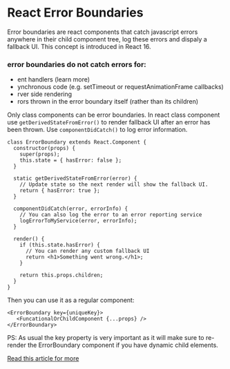 # React Error Boundaries

Error boundaries are react components that catch javascript errors anywhere in their child component tree, log these errors and dispaly a fallback UI. This concept is introduced in React 16.

### error boundaries do not catch errors for:

- ent handlers (learn more)
- ynchronous code (e.g. setTimeout or requestAnimationFrame callbacks)
- rver side rendering
- rors thrown in the error boundary itself (rather than its children)

Only class components can be error boundaries. In react class component use `getDerivedStateFromError()` to render fallback UI after an error has been thrown. Use `componentDidCatch()` to log error information.

```
class ErrorBoundary extends React.Component {
  constructor(props) {
    super(props);
    this.state = { hasError: false };
  }

  static getDerivedStateFromError(error) {
    // Update state so the next render will show the fallback UI.
    return { hasError: true };
  }

  componentDidCatch(error, errorInfo) {
    // You can also log the error to an error reporting service
    logErrorToMyService(error, errorInfo);
  }

  render() {
    if (this.state.hasError) {
      // You can render any custom fallback UI
      return <h1>Something went wrong.</h1>;
    }

    return this.props.children; 
  }
}
```
Then you can use it as a regular component:

```
<ErrorBoundary key={uniqueKey}>
   <FuncationalOrChildComponent {...props} />
</ErrorBoundary>
```

PS: As usual the key property is very important as it will make sure to re-render the ErrorBoundary component if you have dynamic child elements.


[Read this article for more](https://reactjs.org/docs/error-boundaries.html)

